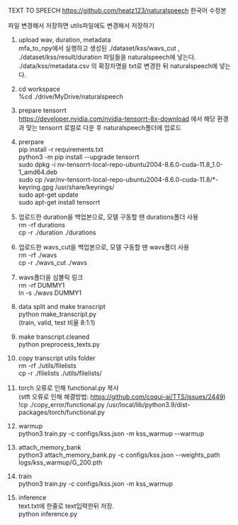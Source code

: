 TEXT TO SPEECH
https://github.com/heatz123/naturalspeech 한국어 수정본

파일 변경해서 저장하면
utils파일에도 변경해서 저장하기


1. upload wav, duration, metadata<br/>
mfa_to_npy에서 실행하고 생성된 ./dataset/kss/wavs_cut , ./dataset/kss/result/duration 파일들을 naturalspeech에 넣는다.<br/>
./data/kss/metadata.csv 의 확장자명을 txt로 변경한 뒤 naturalspeech에 넣는다.

2. cd workspace<br/>
%cd ./drive/MyDrive/naturalspeech

3. prepare tensorrt<br/>
https://developer.nvidia.com/nvidia-tensorrt-8x-download 에서 해당 환경과 맞는 tensorrt 로컬로 다운 후 naturalspeech폴더에 업로드

4. prerpare<br/>
pip install -r requirements.txt<br/>
python3 -m pip install --upgrade tensorrt<br/>
sudo dpkg -i nv-tensorrt-local-repo-ubuntu2004-8.6.0-cuda-11.8_1.0-1_amd64.deb<br/>
sudo cp /var/nv-tensorrt-local-repo-ubuntu2004-8.6.0-cuda-11.8/*-keyring.gpg /usr/share/keyrings/<br/>
sudo apt-get update<br/>
sudo apt-get install tensorrt

5. 업로드한 duration을 백업본으로, 모델 구동할 땐 durations폴더 사용<br/>
rm -rf durations<br/>
cp -r ./duration ./durations

6. 업로드한 wavs_cut을 백업본으로, 모델 구동할 땐 wavs폴더 사용<br/>
rm -rf ./wavs<br/>
cp -r ./wavs_cut ./wavs

7. wavs폴더을 심볼릭 링크<br/>
rm -rf DUMMY1<br/>
ln -s ./wavs DUMMY1

8. data split and make transcript<br/>
python make_transcript.py<br/>
(train, valid, test 비율 8:1:1)

9. make transcript.cleaned<br/>
python preprocess_texts.py

10. copy transcript utils folder<br/>
rm -rf ./utils/filelists<br/>
cp -r ./filelists ./utils/filelists/

11. torch 오류로 인해 functional.py 복사<br/>
(stft 오류로 인해 해결방법: https://github.com/coqui-ai/TTS/issues/2449)<br/>
!cp ./copy_error/functional.py /usr/local/lib/python3.9/dist-packages/torch/functional.py

12. warmup<br/>
python3 train.py -c configs/kss.json -m kss_warmup --warmup

13. attach_memory_bank<br/>
python3 attach_memory_bank.py -c configs/kss.json --weights_path logs/kss_warmup/G_200.pth

14. train<br/>
python3 train.py -c configs/kss.json -m kss_warmup

15. inference<br/>
text.txt에 한줄로 text입력한뒤 저장.<br/>
python inference.py
